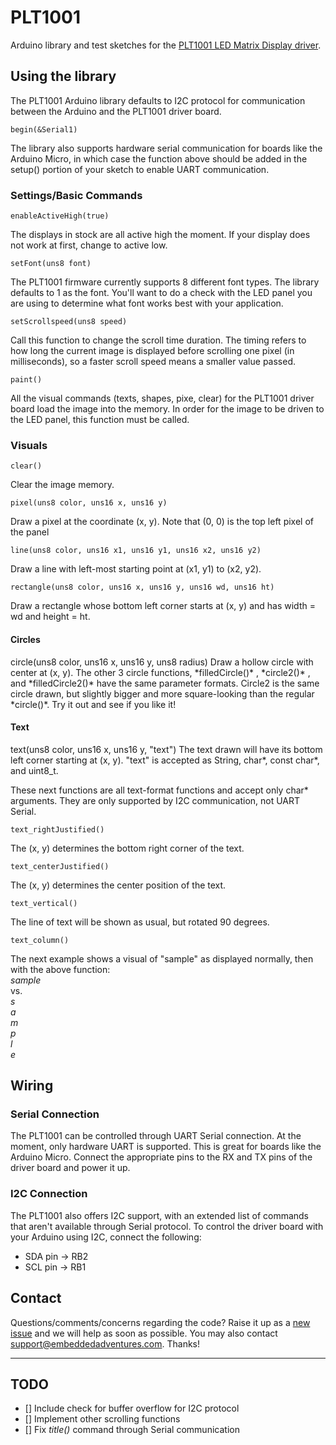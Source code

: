 # PLT1001 #

Arduino library and test sketches for the <a href="http://www.embeddedadventures.com/led_matrix_display_driver_plt-1001v4.html">PLT1001 LED Matrix Display driver</a>.

## Using the library ##
The PLT1001 Arduino library defaults to I2C protocol for communication between the Arduino and the PLT1001 driver board. 

	begin(&Serial1)
The library also supports hardware serial communication for boards like the Arduino Micro, in which case the function above should be added in the setup() portion of your sketch to enable UART communication. 

<h3>Settings/Basic Commands</h3>

	enableActiveHigh(true)
The displays in stock are all active high the moment. If your display does not work at first, change to active low.

	setFont(uns8 font)
The PLT1001 firmware currently supports 8 different font types. The library defaults to 1 as the font. You'll want to do a check with the LED panel you are using to determine what font works best with your application.

	setScrollspeed(uns8 speed)
Call this function to change the scroll time duration. The timing refers to how long the current image is displayed before scrolling one pixel (in milliseconds), so a faster scroll speed means a smaller value passed.

	paint()
All the visual commands (texts, shapes, pixe, clear) for the PLT1001 driver board load the image into the memory. In order for the image to be driven to the LED panel, this function must be called. 

<h3>Visuals</h3>

	clear()
Clear the image memory. 

	pixel(uns8 color, uns16 x, uns16 y)
Draw a pixel at the coordinate (x, y). Note that (0, 0) is the top left pixel of the panel

	line(uns8 color, uns16 x1, uns16 y1, uns16 x2, uns16 y2)
Draw a line with left-most starting point at (x1, y1) to (x2, y2).

	rectangle(uns8 color, uns16 x, uns16 y, uns16 wd, uns16 ht)
Draw a rectangle whose bottom left corner starts at (x, y) and has width = wd and height = ht.

<h4>Circles</h4>
	circle(uns8 color, uns16 x, uns16 y, uns8 radius)
Draw a hollow circle with center at (x, y). The other 3 circle functions, *filledCircle()* , *circle2()* , and *filledCircle2()*  have the same parameter formats. 
Circle2 is the same circle drawn, but slightly bigger and more square-looking than the regular *circle()*. Try it out and see if you like it!

<h4>Text</h4>
	text(uns8 color, uns16 x, uns16 y, "text")
The text drawn will have its bottom left corner starting at (x, y). "text" is accepted as String, char*, const char*, and uint8_t.

These next functions are all text-format functions and accept only char* arguments. They are only supported by I2C communication, not UART Serial.

	text_rightJustified()
The (x, y) determines the bottom right corner of the text.

	text_centerJustified()
The (x, y) determines the center position of the text.

	text_vertical()
The line of text will be shown as usual, but rotated 90 degrees.

	text_column()
The next example shows a visual of "sample" as displayed normally, then with the above function:
<br>*sample*<br>vs.
<br>*s*<br>*a*<br>*m*<br>*p*<br>*l*<br>*e*


## Wiring ##
<h3>Serial Connection</h3>
The PLT1001 can be controlled through UART Serial connection. At the moment, only hardware UART is supported. This is great for boards like the Arduino Micro. Connect the appropriate pins to the RX and TX pins of the driver board and power it up.

<h3>I2C Connection</h3>
The PLT1001 also offers I2C support, with an extended list of commands that aren't available through Serial protocol. To control the driver board with your Arduino using I2C, connect the following: 

- SDA pin -> RB2
- SCL pin -> RB1

## Contact ##
Questions/comments/concerns regarding the code? Raise it up as a <a href="https://github.com/embeddedadventures/PLT1001/issues/new">new issue</a> and we will help as soon as possible. You may also contact support@embeddedadventures.com. Thanks!

----------
<h2>TODO</h2>

- [] Include check for buffer overflow for I2C protocol
- [] Implement other scrolling functions
- [] Fix *title()* command through Serial communication
